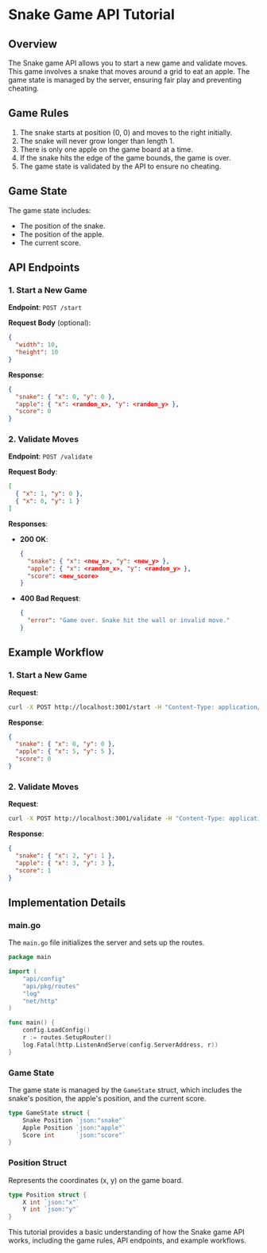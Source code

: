 # Snake Game API Tutorial

## Overview

The Snake game API allows you to start a new game and validate moves. This game involves a snake that moves around a grid to eat an apple. The game state is managed by the server, ensuring fair play and preventing cheating.

## Game Rules

1. The snake starts at position (0, 0) and moves to the right initially.
2. The snake will never grow longer than length 1.
3. There is only one apple on the game board at a time.
4. If the snake hits the edge of the game bounds, the game is over.
5. The game state is validated by the API to ensure no cheating.

## Game State

The game state includes:

- The position of the snake.
- The position of the apple.
- The current score.

## API Endpoints

### 1. Start a New Game

**Endpoint**: `POST /start`

**Request Body** (optional):

```json
{
  "width": 10,
  "height": 10
}
```

**Response**:

```json
{
  "snake": { "x": 0, "y": 0 },
  "apple": { "x": <random_x>, "y": <random_y> },
  "score": 0
}
```

### 2. Validate Moves

**Endpoint**: `POST /validate`

**Request Body**:

```json
[
  { "x": 1, "y": 0 },
  { "x": 0, "y": 1 }
]
```

**Responses**:

- **200 OK**:
  ```json
  {
    "snake": { "x": <new_x>, "y": <new_y> },
    "apple": { "x": <random_x>, "y": <random_y> },
    "score": <new_score>
  }
  ```
- **400 Bad Request**:
  ```json
  {
    "error": "Game over. Snake hit the wall or invalid move."
  }
  ```

## Example Workflow

### 1. Start a New Game

**Request**:

```bash
curl -X POST http://localhost:3001/start -H "Content-Type: application/json" -d '{"width": 10, "height": 10}'
```

**Response**:

```json
{
  "snake": { "x": 0, "y": 0 },
  "apple": { "x": 5, "y": 5 },
  "score": 0
}
```

### 2. Validate Moves

**Request**:

```bash
curl -X POST http://localhost:3001/validate -H "Content-Type: application/json" -d '[{"x": 1, "y": 0}, {"x": 1, "y": 0}, {"x": 0, "y": 1}]'
```

**Response**:

```json
{
  "snake": { "x": 2, "y": 1 },
  "apple": { "x": 3, "y": 3 },
  "score": 1
}
```

## Implementation Details

### main.go

The `main.go` file initializes the server and sets up the routes.

```go
package main

import (
    "api/config"
    "api/pkg/routes"
    "log"
    "net/http"
)

func main() {
    config.LoadConfig()
    r := routes.SetupRouter()
    log.Fatal(http.ListenAndServe(config.ServerAddress, r))
}
```

### Game State

The game state is managed by the `GameState` struct, which includes the snake's position, the apple's position, and the current score.

```go
type GameState struct {
    Snake Position `json:"snake"`
    Apple Position `json:"apple"`
    Score int      `json:"score"`
}
```

### Position Struct

Represents the coordinates (x, y) on the game board.

```go
type Position struct {
    X int `json:"x"`
    Y int `json:"y"`
}
```

This tutorial provides a basic understanding of how the Snake game API works, including the game rules, API endpoints, and example workflows.
